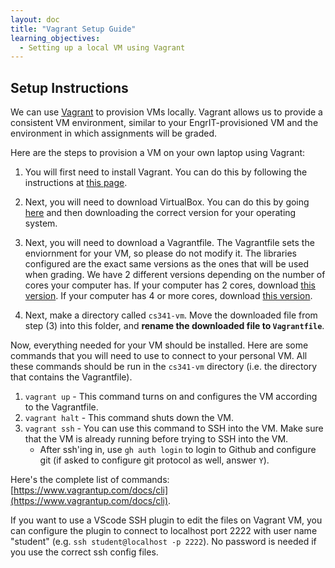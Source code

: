 ```yaml
---
layout: doc
title: "Vagrant Setup Guide"
learning_objectives:
  - Setting up a local VM using Vagrant
---
```


## Setup Instructions
We can use [Vagrant](https://www.vagrantup.com/) to provision VMs locally. Vagrant allows us to provide a consistent VM environment, similar to your EngrIT-provisioned VM and the environment in which assignments will be graded.

Here are the steps to provision a VM on your own laptop using Vagrant:

1. You will first need to install Vagrant. You can do this by following the instructions at [this page](https://www.vagrantup.com/docs/installation).

2. Next, you will need to download VirtualBox. You can do this by going [here](https://www.virtualbox.org/wiki/Downloads) and then downloading the correct version for your operating system.

3. Next, you will need to download a Vagrantfile. The Vagrantfile sets the enviornment for your VM, so please do not modify it. The libraries configured are the exact same versions as the ones that will be used when grading. We have 2 different versions depending on the number of cores your computer has. If your computer has 2 cores, download [this version](../resources/development/Vagrantfile_2_cores). If your computer has 4 or more cores, download [this version](../resources/development/Vagrantfile_4_cores).

4. Next, make a directory called `cs341-vm`. Move the downloaded file from step (3) into this folder, and **rename the downloaded file to `Vagrantfile`**.

Now, everything needed for your VM should be installed. Here are some commands that you will need to use to connect to your personal VM. All these commands should be run in the `cs341-vm` directory (i.e. the directory that contains the Vagrantfile).
1. `vagrant up` - This command turns on and configures the VM according to the Vagrantfile.
2. `vagrant halt` - This command shuts down the VM.
3. `vagrant ssh` - You can use this command to SSH into the VM. Make sure that the VM is already running before trying to SSH into the VM.
    - After ssh'ing in, use `gh auth login` to login to Github and configure git (if asked to configure git protocol as well, answer `Y`).

Here's the complete list of commands: [https://www.vagrantup.com/docs/cli](https://www.vagrantup.com/docs/cli).

If you want to use a VScode SSH plugin to edit the files on Vagrant VM, you can configure the plugin to connect to localhost port 2222 with user name "student" (e.g. `ssh student@localhost -p 2222`). No password is needed if you use the correct ssh config files.
